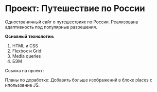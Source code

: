 # Проект: Путешествие по России

Одностраничный сайт о путешествиях по России. Реализована адаптивность под популярные разрешения.

**Основный технологии:**
1. HTML и CSS
2. Flexbox и Grid
3. Media queries
4. БЭМ

Ссылка на проект: 

Планы по доработке:
Добавить больше изображений в блоке places с ипользовние JS.
